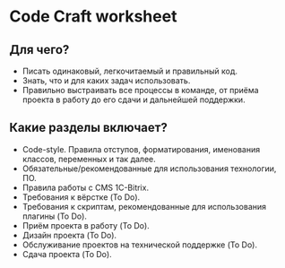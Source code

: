 # Code Craft worksheet

## Для чего?

* Писать одинаковый, легкочитаемый и правильный код.
* Знать, что и для каких задач использовать.
* Правильно выстраивать все процессы в команде, от приёма проекта в работу до его сдачи и дальнейшей поддержки.

## Какие разделы включает?

* Code-style. Правила отступов, форматирования, именования классов, переменных и так далее.
* Обязательные/рекомендованные для использования технологии, ПО.
* Правила работы с CMS 1C-Bitrix.
* Требования к вёрстке (To Do).
* Требования к скриптам, рекомендованные для использования плагины (To Do).
* Приём проекта в работу (To Do).
* Дизайн проекта (To Do).
* Обслуживание проектов на технической поддержке (To Do).
* Сдача проекта (To Do).